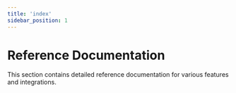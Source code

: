 ```yaml
---
title: 'index'
sidebar_position: 1
---
```



# Reference Documentation

This section contains detailed reference documentation for various features and integrations.

<!--truncate-->
